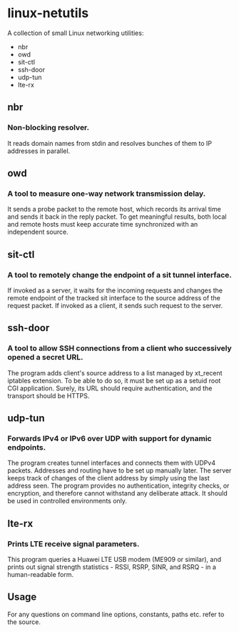 # linux-netutils
A collection of small Linux networking utilities:
- nbr
- owd
- sit-ctl
- ssh-door
- udp-tun
- lte-rx

## nbr
### Non-blocking resolver.
It reads domain names from stdin and resolves bunches of them to IP addresses in parallel.

## owd
### A tool to measure one-way network transmission delay.
It sends a probe packet to the remote host, which records its arrival time and sends it back in the reply packet. To get meaningful results, both local and remote hosts must keep accurate time synchronized with an independent source.

## sit-ctl
### A tool to remotely change the endpoint of a sit tunnel interface.
If invoked as a server, it waits for the incoming requests and changes the remote endpoint of the tracked sit interface to the source address of the request packet. If invoked as a client, it sends such request to the server.

## ssh-door
### A tool to allow SSH connections from a client who successively opened a secret URL.
The program adds client's source address to a list managed by xt_recent iptables extension. To be able to do so, it must be set up as a setuid root CGI application. Surely, its URL should require authentication, and the transport should be HTTPS.

## udp-tun
### Forwards IPv4 or IPv6 over UDP with support for dynamic endpoints.
The program creates tunnel interfaces and connects them with UDPv4 packets. Addresses and routing have to be set up manually later. The server keeps track of changes of the client address by simply using the last address seen. The program provides no authentication, integrity checks, or encryption, and therefore cannot withstand any deliberate attack. It should be used in controlled environments only.

## lte-rx
### Prints LTE receive signal parameters.
This program queries a Huawei LTE USB modem (ME909 or similar), and prints out signal strength statistics - RSSI, RSRP, SINR, and RSRQ - in a human-readable form.

## Usage
For any questions on command line options, constants, paths etc. refer to the source.
